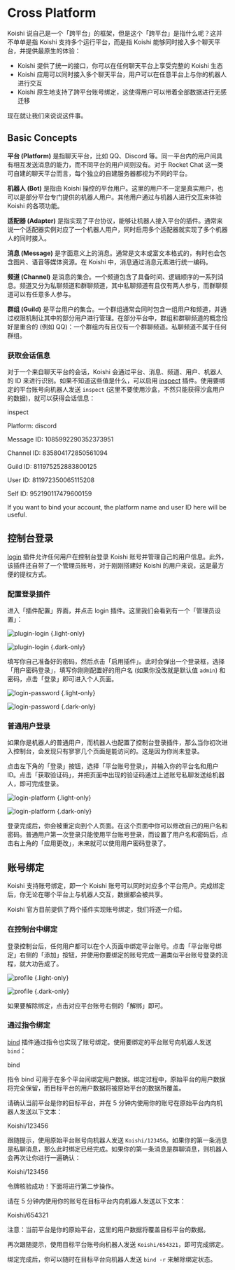 # Cross Platform

Koishi 说自己是一个「跨平台」的框架，但是这个「跨平台」是指什么呢？这并不单单是指 Koishi 支持多个运行平台，而是指 Koishi 能够同时接入多个聊天平台，并提供最原生的体验：

- Koishi 提供了统一的接口，你可以在任何聊天平台上享受完整的 Koishi 生态
- Koishi 应用可以同时接入多个聊天平台，用户可以在任意平台上与你的机器人进行交互
- Koishi 原生地支持了跨平台账号绑定，这使得用户可以带着全部数据进行无感迁移

现在就让我们来说说这件事。

## Basic Concepts

**平台 (Platform)** 是指聊天平台，比如 QQ、Discord 等。同一平台内的用户间具有相互发送消息的能力，而不同平台的用户间则没有。对于 Rocket Chat 这一类可自建的聊天平台而言，每个独立的自建服务器都视为不同的平台。

**机器人 (Bot)** 是指由 Koishi 操控的平台用户。这里的用户不一定是真实用户，也可以是部分平台专门提供的机器人用户。其他用户通过与机器人进行交互来体验 Koishi 的各项功能。

**适配器 (Adapter)** 是指实现了平台协议，能够让机器人接入平台的插件。通常来说一个适配器实例对应了一个机器人用户，同时启用多个适配器就实现了多个机器人的同时接入。

**消息 (Message)** 是字面意义上的消息。通常是文本或富文本格式的，有时也会包含图片、语音等媒体资源。在 Koishi 中，消息通过消息元素进行统一编码。

**频道 (Channel)** 是消息的集合。一个频道包含了具备时间、逻辑顺序的一系列消息。频道又分为私聊频道和群聊频道，其中私聊频道有且仅有两人参与，而群聊频道可以有任意多人参与。

**群组 (Guild)** 是平台用户的集合。一个群组通常会同时包含一组用户和频道，并通过权限机制让其中的部分用户进行管理。在部分平台中，群组和群聊频道的概念恰好是重合的 (例如 QQ)：一个群组内有且仅有一个群聊频道。私聊频道不属于任何群组。

### 获取会话信息

对于一个来自聊天平台的会话，Koishi 会通过平台、消息、频道、用户、机器人的 ID 来进行识别。如果不知道这些值是什么，可以启用 [inspect](../../plugins/common/inspect.md) 插件。使用要绑定的平台账号向机器人发送 `inspect` (这里不要使用沙盒，不然只能获得沙盒用户的数据)，就可以获得会话信息：

<chat-panel>
<chat-message nickname="Alice">inspect</chat-message>
<chat-message nickname="Koishi">
<p>Platform: discord</p>
<p>Message ID: 1085992290352373951</p>
<p>Channel ID: 835804172850561094</p>
<p>Guild ID: 811975252883800125</p>
<p>User ID: 811972350065115208</p>
<p>Self ID: 952190117479600159</p>
</chat-message>
</chat-panel>

If you want to bind your account, the platform name and user ID here will be useful.

## 控制台登录

[login](../../plugins/console/login.md) 插件允许任何用户在控制台登录 Koishi 账号并管理自己的用户信息。此外，该插件还自带了一个管理员账号，对于刚刚搭建好 Koishi 的用户来说，这是最方便的提权方式。

### 配置登录插件

进入「插件配置」界面，并点击 login 插件。这里我们会看到有一个「管理员设置」：

![plugin-login](/manual/console/plugin-login.light.webp) {.light-only}

![plugin-login](/manual/console/plugin-login.dark.webp) {.dark-only}

填写你自己准备好的密码，然后点击「启用插件」。此时会弹出一个登录框，选择「用户密码登录」，填写你刚刚配置好的用户名 (如果你没改就是默认值 `admin`) 和密码，点击「登录」即可进入个人页面。

![login-password](/manual/console/login-password.light.webp) {.light-only}

![login-password](/manual/console/login-password.dark.webp) {.dark-only}

### 普通用户登录

如果你是机器人的普通用户，而机器人也配置了控制台登录插件，那么当你初次进入控制台，会发现只有寥寥几个页面是能访问的。这是因为你尚未登录。

点击左下角的「登录」按钮，选择「平台账号登录」，并输入你的平台名和用户 ID。点击「获取验证码」，并把页面中出现的验证码通过上述账号私聊发送给机器人，即可完成登录。

![login-platform](/manual/console/login-platform.light.webp) {.light-only}

![login-platform](/manual/console/login-platform.dark.webp) {.dark-only}

登录完成后，你会被重定向到个人页面。在这个页面中你可以修改自己的用户名和密码。普通用户第一次登录只能使用平台账号登录，而设置了用户名和密码后，点击右上角的「应用更改」，未来就可以使用用户密码登录了。

## 账号绑定

Koishi 支持账号绑定，即一个 Koishi 账号可以同时对应多个平台用户。完成绑定后，你无论在哪个平台上与机器人交互，数据都会被共享。

Koishi 官方目前提供了两个插件实现账号绑定，我们将逐一介绍。

### 在控制台中绑定

登录控制台后，任何用户都可以在个人页面中绑定平台账号。点击「平台账号绑定」右侧的「添加」按钮，并使用你要绑定的账号完成一遍类似平台账号登录的流程，就大功告成了。

![profile](/manual/console/profile.light.webp) {.light-only}

![profile](/manual/console/profile.dark.webp) {.dark-only}

如果要解除绑定，点击对应平台账号右侧的「解绑」即可。

### 通过指令绑定

[bind](../../plugins/common/bind.md) 插件通过指令也实现了账号绑定。使用要绑定的平台账号向机器人发送 `bind`：

<chat-panel>
<chat-message nickname="Alice">bind</chat-message>
<chat-message nickname="Koishi">
<p>指令 bind 可用于在多个平台间绑定用户数据。绑定过程中，原始平台的用户数据将完全保留，而目标平台的用户数据将被原始平台的数据所覆盖。</p>
<p>请确认当前平台是你的目标平台，并在 5 分钟内使用你的账号在原始平台内向机器人发送以下文本：</p>
<p>Koishi/123456</p>
</chat-message>
</chat-panel>

跟随提示，使用原始平台账号向机器人发送 `Koishi/123456`。如果你的第一条消息是私聊消息，那么此时绑定已经完成。如果你的第一条消息是群聊消息，则机器人会再次让你进行一遍确认：

<chat-panel>
<chat-message nickname="Alice">Koishi/123456</chat-message>
<chat-message nickname="Koishi">
<p>令牌核验成功！下面将进行第二步操作。</p>
<p>请在 5 分钟内使用你的账号在目标平台内向机器人发送以下文本：</p>
<p>Koishi/654321</p>
<p>注意：当前平台是你的原始平台，这里的用户数据将覆盖目标平台的数据。</p>
</chat-message>
</chat-panel>

再次跟随提示，使用目标平台账号向机器人发送 `Koishi/654321`，即可完成绑定。

绑定完成后，你可以随时在目标平台向机器人发送 `bind -r` 来解除绑定状态。
